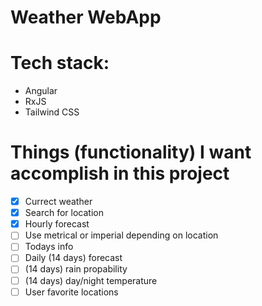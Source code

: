 # Weather WebApp

# Tech stack:

-   Angular
-   RxJS
-   Tailwind CSS

# Things (functionality) I want accomplish in this project

-   [x] Currect weather
-   [x] Search for location
-   [x] Hourly forecast
-   [ ] Use metrical or imperial depending on location
-   [ ] Todays info
-   [ ] Daily (14 days) forecast
-   [ ] (14 days) rain propability
-   [ ] (14 days) day/night temperature
-   [ ] User favorite locations
